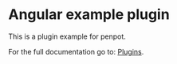 # Angular example plugin

This is a plugin example for penpot.

For the full documentation go to: [Plugins](https://help.penpot.app/plugins/).
